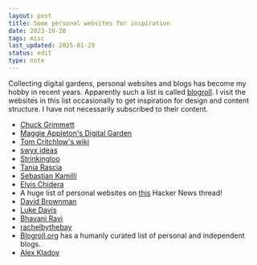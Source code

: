 ```yaml
---
layout: post
title: Some personal websites for inspiration
date: 2023-10-28
tags: misc
last_updated: 2025-01-29
status: edit
type: note
---
```


Collecting digital gardens, personal websites and blogs has become my hobby in recent years. Apparently such a list is called [blogroll](https://www.google.com/search?q=blogroll+meaning). I visit the websites in this list occasionally to get inspiration for design and content structure. I have not necessarily subscribed to their content.

* [Chuck Grimmett](https://cagrimmett.com/)
* [Maggie Appleton's Digital Garden](https://maggieappleton.com/)
* [Tom Critchlow's wiki](https://tomcritchlow.com/wiki/)
* [swyx ideas](https://www.swyx.io/ideas)
* [Strinkingloo](https://strikingloo.github.io/)
* [Tania Rascia](https://www.taniarascia.com/me)
* [Sebastian Kamilli](https://digital-garden.ontheagilepath.net/)
* [Elvis Chidera](https://elvischidera.com/)
* A huge list of personal websites on [this](https://news.ycombinator.com/item?id=34279215) Hacker News thread!
* [David Brownman](https://xavd.id/)
* [Luke Davis](https://lukealexdavis.co.uk/)
* [Bhavani Ravi](https://www.bhavaniravi.com/)
* [rachelbythebay](https://rachelbythebay.com/)
* [Blogroll.org](https://blogroll.org/) has a humanly curated list of personal and independent blogs.
* [Alex Kladov](https://matklad.github.io/)
